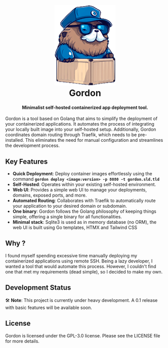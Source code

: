 <h1 align="center">
  <br>
 <img src="https://github.com/bnema/gordon/blob/main/internal/webui/public/assets/imgs/gordon-mascot-mq-trsp.png?raw=true" alt="Gordon" width="192">
  <br>
  Gordon
  <br>
</h1>

<h4 align="center">Minimalist self-hosted containerized app deployment tool.</h4>


Gordon is a tool based on Golang that aims to simplify the deployment of your containerized applications. It automates the process of integrating your locally built image into your self-hosted setup. Additionally, Gordon coordinates domain routing through Traefik, which needs to be pre-installed. This eliminates the need for manual configuration and streamlines the development process.

## **Key Features**

- **Quick Deployment**: Deploy container images effortlessly using the command **`gordon deploy <image:version> -p 8080 -t gordon.sld.tld`**
- **Self-Hosted**: Operates within your existing self-hosted environment.
- **Web UI**: Provides a simple web UI to manage your deployments, domains, exposed ports, and more.
- **Automated Routing**: Collaborates with Traefik to automatically route your application to your desired domain or subdomain.
- **One binary**: Gordon follows the Golang philosophy of keeping things simple, offering a single binary for all functionalities.
- **Minimal stack**: Sqlite3 is used as in memory database (no ORM), the web UI is built using Go templates, HTMX and Tailwind CSS

## **Why ?**

I found myself spending excessive time manually deploying my containerized applications using remote SSH. Being a lazy developer, I wanted a tool that would automate this process. However, I couldn't find one that met my requirements (dead simple), so I decided to make my own.

## **Development Status**

🛠️ **Note**: This project is currently under heavy development. A 0.1 release with basic features will be available soon.

## **License**

Gordon is licensed under the GPL-3.0 license. Please see the LICENSE file for more details.

